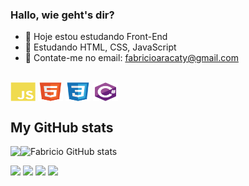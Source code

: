 ### Hallo, wie geht's dir?
- 🔭 Hoje estou estudando Front-End
- 🌱 Estudando HTML, CSS, JavaScript
- 💬 Contate-me no email: fabricioaracaty@gmail.com
<div style="display: inline_block"><br>

  <img align="center" alt="Fabricio-Js" height="30" width="40" src="https://raw.githubusercontent.com/devicons/devicon/master/icons/javascript/javascript-plain.svg">
  <img align="center" alt="Fabricio-Ts" height="30" width="40" src="https://raw.githubusercontent.com/devicons/devicon/master/icons/html5/html5-original.svg">
  <img align="center" alt="Fabricio-CSS" height="30" width="40" src="https://raw.githubusercontent.com/devicons/devicon/master/icons/css3/css3-original.svg">
  <img align="center" alt="Fabricio-Python" height="30" width="40" src="https://raw.githubusercontent.com/devicons/devicon/master/icons/csharp/csharp-original.svg">
    
  ## My GitHub stats
  
<img align="left" src="https://github-readme-stats.vercel.app/api/top-langs/?username=FabricioAracaty&langs_count=9&layout=compact&theme=synthwave&hide=java,scss,gdscript" />
 
  ![Fabricio GitHub stats](https://github-readme-stats.vercel.app/api?username=FabricioAracaty&show_icons=true&theme=synthwave&count_private=true)
 
  <a href="https://www.instagram.com/fabricioaracaty/"><img src="https://img.shields.io/badge/-Instagram-%23E4405F?style=for-the-badge&logo=instagram&logoColor=white" target="_blank"></a>
 	 <a href="https://discord.gg/h3EznQ8Y" target="_blank"><img src="https://img.shields.io/badge/Discord-7289DA?style=for-the-badge&logo=discord&logoColor=white" target="_blank"></a> 
  <a href="https://www.youtube.com/channel/UCL3VUrHQJ9HQJQl-bpdHgVg"><img src="https://img.shields.io/badge/YouTube-FF0000?style=for-the-badge&logo=youtube&logoColor=white" target="_blank"></a>
  <a href="https://www.linkedin.com/in/fabr%C3%ADcio-queiroz-aracaty-7b1261143/"><img src="https://img.shields.io/badge/-LinkedIn-%230077B5?style=for-the-badge&logo=linkedin&logoColor=white" target="_blank"></a> 
  
</div>
